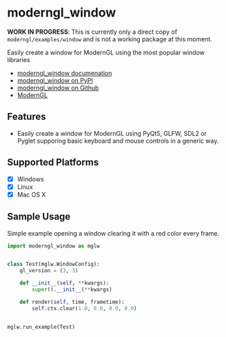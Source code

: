 # moderngl_window

**WORK IN PROGRESS**: This is currently only a direct copy of `moderngl/examples/window`
and is not a working package at this moment.

Easily create a window for ModernGL using the most popular window libraries

* [moderngl_window documenation]()
* [moderngl_window on PyPI]()
* [moderngl_window on Github]()
* [ModernGL](https://github.com/cprogrammer1994/ModernGL)

## Features

* Easily create a window for ModernGL using PyQt5, GLFW, SDL2 or Pyglet supporing basic keyboard and mouse controls in a generic way.

## Supported Platforms

- [x] Windows
- [x] Linux
- [x] Mac OS X

## Sample Usage

Simple example opening a window clearing it with a red color every frame.

```py
import moderngl_window as mglw


class Test(mglw.WindowConfig):
    gl_version = (3, 3)

    def __init__(self, **kwargs):
        super().__init__(**kwargs)

    def render(self, time, frametime):
        self.ctx.clear(1.0, 0.0, 0.0, 0.0)


mglw.run_example(Test)
```
